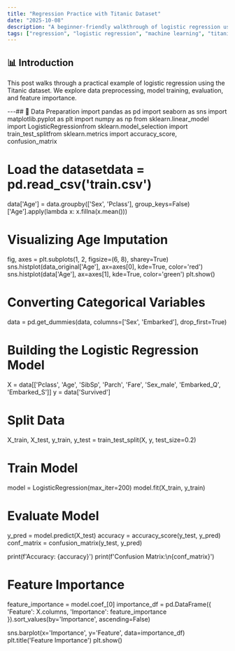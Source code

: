 ```yaml
---
title: "Regression Practice with Titanic Dataset"
date: "2025-10-08"
description: "A beginner-friendly walkthrough of logistic regression using the Titanic dataset"
tags: ["regression", "logistic regression", "machine learning", "titanic"]
---
```


## 📊 Introduction

This post walks through a practical example of logistic regression using the Titanic dataset. We explore data preprocessing, model training, evaluation, and feature importance.

---## 🧼 Data Preparation
import pandas as pd
import seaborn as sns
import matplotlib.pyplot as plt
import numpy as np from sklearn.linear_model 
import LogisticRegressionfrom sklearn.model_selection 
import train_test_splitfrom sklearn.metrics 
import accuracy_score, confusion_matrix

# Load the datasetdata = pd.read_csv('train.csv')

data['Age'] = data.groupby(['Sex', 'Pclass'], group_keys=False)['Age'].apply(lambda x: x.fillna(x.mean()))

# Visualizing Age Imputation
fig, axes = plt.subplots(1, 2, figsize=(6, 8), sharey=True)
sns.histplot(data_original['Age'], ax=axes[0], kde=True, color='red')
sns.histplot(data['Age'], ax=axes[1], kde=True, color='green')
plt.show()

# Converting Categorical Variables 
data = pd.get_dummies(data, columns=['Sex', 'Embarked'], drop_first=True)

# Building the Logistic Regression Model
X = data[['Pclass', 'Age', 'SibSp', 'Parch', 'Fare', 'Sex_male', 'Embarked_Q', 'Embarked_S']]
y = data['Survived']

# Split Data
X_train, X_test, y_train, y_test = train_test_split(X, y, test_size=0.2)

# Train Model 
model = LogisticRegression(max_iter=200)
model.fit(X_train, y_train)

# Evaluate Model 
y_pred = model.predict(X_test)
accuracy = accuracy_score(y_test, y_pred)
conf_matrix = confusion_matrix(y_test, y_pred)

print(f'Accuracy: {accuracy}')
print(f'Confusion Matrix:\\n{conf_matrix}')

# Feature Importance 
feature_importance = model.coef_[0]
importance_df = pd.DataFrame({
    'Feature': X.columns,
    'Importance': feature_importance
}).sort_values(by='Importance', ascending=False)

sns.barplot(x='Importance', y='Feature', data=importance_df)
plt.title('Feature Importance')
plt.show()

